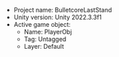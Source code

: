 <!-- UNITY CODE ASSIST INSTRUCTIONS START -->
- Project name: BulletcoreLastStand
- Unity version: Unity 2022.3.3f1
- Active game object:
  - Name: PlayerObj
  - Tag: Untagged
  - Layer: Default
<!-- UNITY CODE ASSIST INSTRUCTIONS END -->